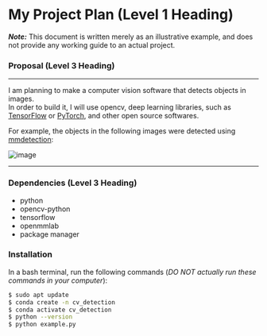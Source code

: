 # My Project Plan (Level 1 Heading)
***Note:*** This document is written merely as an illustrative example, and does not provide any working guide to an actual project.
### Proposal (Level 3 Heading)
---
I am planning to make a computer vision software that detects objects in images.  
In order to build it, I will use opencv, deep learning libraries, such as [TensorFlow](https://github.com/tensorflow/tensorflow?tab=readme-ov-file#readme) or [PyTorch](https://github.com/pytorch/pytorch?tab=readme-ov-file#readme), and other open source softwares.  
  
For example, the objects in the following images were detected using [mmdetection](https://github.com/open-mmlab/mmdetection?tab=readme-ov-file#readme):  
  
![image](https://user-images.githubusercontent.com/12907710/137271636-56ba1cd2-b110-4812-8221-b4c120320aa9.png)

---
### Dependencies (Level 3 Heading)
- python
- opencv\-python
- tensorflow
- openmmlab
- package manager
### Installation
In a bash terminal, run the following commands (*DO NOT actually run these commands in your computer*):  
  
```sh  
$ sudo apt update  
$ conda create -n cv_detection  
$ conda activate cv_detection  
$ python --version  
$ python example.py  
```
